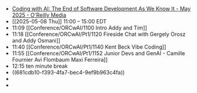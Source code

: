 - [Coding with AI: The End of Software Development As We Know It - May 2025 - O'Reilly Media](https://www.oreilly.com/CodingwithAI/cfp.html)
- [[2025-05-08 Thu]] 11:00 – 15:00 EDT
- 11:09 [[Conference/ORCwAI/1100 Intro Addy and Tim]]
- 11:18 [[Conference/ORCwAI/Pt1/1120 Fireside Chat with Gergely Orosz and Addy Osmani]]
- 11:40 [[Conference/ORCwAI/Pt1/1140 Kent Beck Vibe Coding]]
- 11:55 [[Conference/ORCwAI/Pt1/1152 Junior Devs and GenAI - Camille Fournier Avi Flombaum Maxi Ferreira]]
- 12:15 ten minute break
- ((681cdb10-f393-4fa7-bec4-9ef9b963c4fa))
-
-